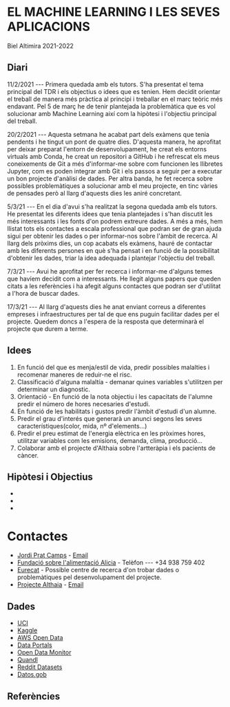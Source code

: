 # EL MACHINE LEARNING I LES SEVES APLICACIONS

Biel Altimira 2021-2022

## Diari

11/2/2021 --- Primera quedada amb els tutors. S'ha presentat el tema principal del TDR i els objectius o idees que es tenien. Hem decidit orientar el treball de manera més pràctica al principi i treballar en el marc teòric més endavant. Pel 5 de març he de tenir plantejada la problemàtica que es vol solucionar amb Machine Learning així com la hipòtesi i l'objectiu principal del treball.

20/2/2021 --- Aquesta setmana he acabat part dels exàmens que tenia pendents i he tingut un pont de quatre dies. D'aquesta manera, he aprofitat per deixar preparat l'entorn de desenvolupament, he creat els entorns virtuals amb Conda, he creat un repositori a GitHub i he refrescat els meus coneixements de Git a més d'informar-me sobre com funcionen les llibretes Jupyter, com es poden integrar amb Git i els passos a seguir per a executar un bon projecte d'anàlisi de dades. Per altra banda, he fet recerca sobre possibles problemàtiques a solucionar amb el meu projecte, en tinc vàries de pensades però al llarg d'aquests dies les aniré concretant.

5/3/21 --- En el dia d'avui s'ha realitzat la segona quedada amb els tutors. He presentat les diferents idees que tenia plantejades i s'han discutit les més interessants i les fonts d'on podrem extreure dades. A més a més, hem llistat tots els contactes a escala professional que podran ser de gran ajuda sigui per obtenir les dades o per informar-nos sobre l'àmbit de recerca. Al llarg dels pròxims dies, un cop acabats els exàmens, hauré de contactar amb les diferents persones en què s'ha pensat i en funció de la possibilitat d'obtenir les dades, triar la idea adequada i plantejar l'objectiu del treball.

7/3/21 --- Avui he aprofitat per fer recerca i informar-me d'alguns temes que havíem decidit com a interessants. He llegit alguns papers que queden citats a les referències i ha afegit alguns contactes que podran ser d'utilitat a l'hora de buscar dades.

17/3/21 --- Al llarg d'aquests dies he anat enviant correus a diferentes empreses i infraestructures per tal de que ens puguin facilitar dades per el projecte. Quedem doncs a l'espera de la resposta que determinarà el projecte que durem a terme.

## Idees

1. En funció del que es menja/estil de vida, predir possibles malalties i recomenar maneres de reduir-ne el risc.
2. Classificació d'alguna malaltía - demanar quines variables s'utilitzen per determinar un diagnostic.
3. Orientació - En funció de la nota objectiu i les capacitats de l'alumne predir el número de hores necesaries d'estudi.
4. En funció de les habilitats i gustos predir l'àmbit d'estudi d'un alumne.
5. Predir el grau d'interés que generarà un anunci segons les seves característiques(color, mida, nº d'elements...)
6. Predir el preu estimat de l'energia elèctrica en les pròximes hores, utilitzar variables com les emisions, demanda, clima, producció...
7. Colaborar amb el projecte d'Althaia sobre l'artteràpia i els pacients de càncer.

## Hipòtesi i Objectius

*
*
*

# Contactes

* [Jordi Prat Camps](https://www.linkedin.com/in/jordi-prat-camps-a9bba177/) - [Email](mailto:j.prat.camps@gmail.com)
* [Fundació sobre l'alimentació Alicia](https://www.alicia.cat/) - Telèfon --- +34 938 759 402
* [Eurecat](https://eurecat.org/ambits-de-coneixement/big-data/) - Possible centre de recerca d'on trobar dades o problemàtiques pel desenvolupament del projecte.
* [Projecte Althaia](https://www.althaia.cat/althaia/ca/corporatiu/comunicacio/noticies/althaia-lidera-un-estudi-multicentric-per-avaluar-eficacia-de-artterapia-en-la-millora-de-la-qualitat-de-vida-de-les-persones-amb-cancer) - [Email](mailto:artterapia@althaia.cat.) 


## Dades

* [UCI](https://archive.ics.uci.edu/ml/index.php)
* [Kaggle](https://www.kaggle.com/)
* [AWS Open Data](https://registry.opendata.aws/)
* [Data Portals](https://dataportals.org/)
* [Open Data Monitor](https://www.opendatamonitor.eu/)
* [Quandl](https://www.quandl.com/)
* [Reddit Datasets](https://www.reddit.com/r/datasets/)
* [Datos.gob](https://datos.gob.es/)

## Referències

